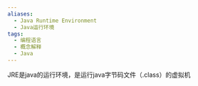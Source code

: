 ```yaml
---
aliases:
  - Java Runtime Environment
  - Java运行环境
tags:
  - 编程语言
  - 概念解释
  - Java
---
```

JRE是java的运行环境，是运行java字节码文件（.class）的虚拟机
